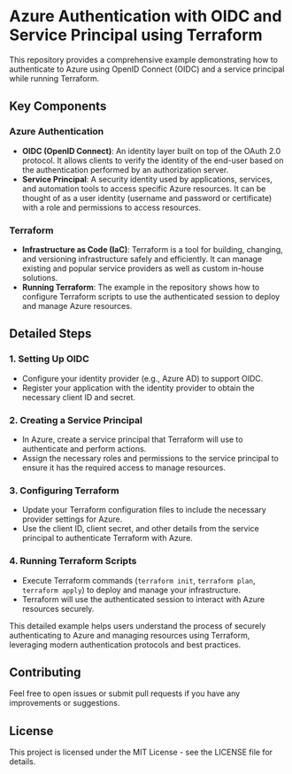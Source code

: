 # Azure Authentication with OIDC and Service Principal using Terraform

This repository provides a comprehensive example demonstrating how to authenticate to Azure using OpenID Connect (OIDC) and a service principal while running Terraform.

## Key Components

### Azure Authentication
- **OIDC (OpenID Connect)**: An identity layer built on top of the OAuth 2.0 protocol. It allows clients to verify the identity of the end-user based on the authentication performed by an authorization server.
- **Service Principal**: A security identity used by applications, services, and automation tools to access specific Azure resources. It can be thought of as a user identity (username and password or certificate) with a role and permissions to access resources.

### Terraform
- **Infrastructure as Code (IaC)**: Terraform is a tool for building, changing, and versioning infrastructure safely and efficiently. It can manage existing and popular service providers as well as custom in-house solutions.
- **Running Terraform**: The example in the repository shows how to configure Terraform scripts to use the authenticated session to deploy and manage Azure resources.

## Detailed Steps

### 1. Setting Up OIDC
- Configure your identity provider (e.g., Azure AD) to support OIDC.
- Register your application with the identity provider to obtain the necessary client ID and secret.

### 2. Creating a Service Principal
- In Azure, create a service principal that Terraform will use to authenticate and perform actions.
- Assign the necessary roles and permissions to the service principal to ensure it has the required access to manage resources.

### 3. Configuring Terraform
- Update your Terraform configuration files to include the necessary provider settings for Azure.
- Use the client ID, client secret, and other details from the service principal to authenticate Terraform with Azure.

### 4. Running Terraform Scripts
- Execute Terraform commands (`terraform init`, `terraform plan`, `terraform apply`) to deploy and manage your infrastructure.
- Terraform will use the authenticated session to interact with Azure resources securely.

This detailed example helps users understand the process of securely authenticating to Azure and managing resources using Terraform, leveraging modern authentication protocols and best practices.

## Contributing
Feel free to open issues or submit pull requests if you have any improvements or suggestions.

## License
This project is licensed under the MIT License - see the LICENSE file for details.
